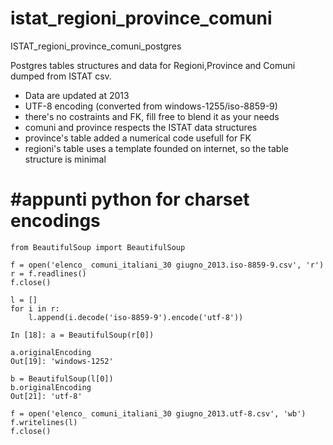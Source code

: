 istat_regioni_province_comuni
=============================

ISTAT_regioni_province_comuni_postgres

Postgres tables structures and data for Regioni,Province and Comuni dumped from ISTAT csv.

- Data are updated at 2013
- UTF-8 encoding (converted from windows-1255/iso-8859-9)
- there's no costraints and FK, fill free to blend it as your needs
- comuni and province respects the ISTAT data structures
- province's table added a numerical code usefull for FK
- regioni's table uses a template founded on internet, so the table structure is minimal

#appunti python for charset encodings
====================================

    from BeautifulSoup import BeautifulSoup
    
    f = open('elenco_ comuni_italiani_30 giugno_2013.iso-8859-9.csv', 'r')
    r = f.readlines()
    f.close()
    
    l = []
    for i in r:
        l.append(i.decode('iso-8859-9').encode('utf-8'))
    
    In [18]: a = BeautifulSoup(r[0])
    
    a.originalEncoding
    Out[19]: 'windows-1252'
    
    b = BeautifulSoup(l[0])
    b.originalEncoding
    Out[21]: 'utf-8'
    
    f = open('elenco_ comuni_italiani_30 giugno_2013.utf-8.csv', 'wb')
    f.writelines(l)
    f.close()
